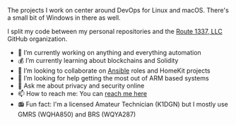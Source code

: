 The projects I work on center around DevOps for Linux and macOS. There's a small bit of Windows in there as well.

I split my code between my personal repositories and the [Route 1337, LLC](https://github.com/route1337) GitHub organization.


- 🔭 I’m currently working on anything and everything automation
- 💰 I’m currently learning about blockchains and Solidity
- 👯 I’m looking to collaborate on [Ansible](https://github.com/route1337?q=ansible&type=&language=) roles and HomeKit projects
- 🤔 I’m looking for help getting the most out of ARM based systems
- 💬 Ask me about privacy and security online
- 📫 How to reach me: You can [reach me here](https://www.ahrenstein.com/officially-me/)
- 📻 Fun fact: I'm a licensed Amateur Technician (K1DGN) but I mostly use GMRS (WQHA850) and BRS (WQYA287)
